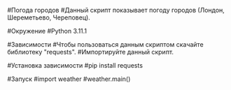 #Погода городов
#Данный скрипт показывает погоду городов (Лондон, Шереметьево, Череповец).

#Окружение
#Python 3.11.1

#Зависимости
#Чтобы пользоваться данным скриптом скачайте библиотеку "requests".
#Импортируйте данный скрипт.

#Установка зависимости
#pip install requests

#Запуск
#import weather
#weather.main()